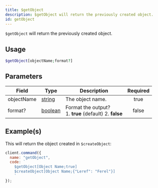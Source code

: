 ```yaml
---
title: $getObject
description: $getObject will return the previously created object.
id: getObject
---
```


`$getObject` will return the previously created object.

## Usage

```php
$getObject[objectName;format?]
```

## Parameters

| Field      | Type                                                                                                | Description                                                  | Required |
| ---------- | --------------------------------------------------------------------------------------------------- | ------------------------------------------------------------ | :------: |
| objectName | [string](https://developer.mozilla.org/en-US/docs/Web/JavaScript/Reference/Global_Objects/String)   | The object name.                                             |   true   |
| format?    | [boolean](https://developer.mozilla.org/en-US/docs/Web/JavaScript/Reference/Global_Objects/Boolean) | Format the output? <br /> 1. **true** (default) 2. **false** |  false   |

## Example(s)

This will return the object created in `$createObject`:

```javascript
client.command({
  name: "getObject",
  code: `
    $getObject[Object Name;true]
    $createObject[Object Name;{"Leref": "Ferel"}]
    `
});
```
